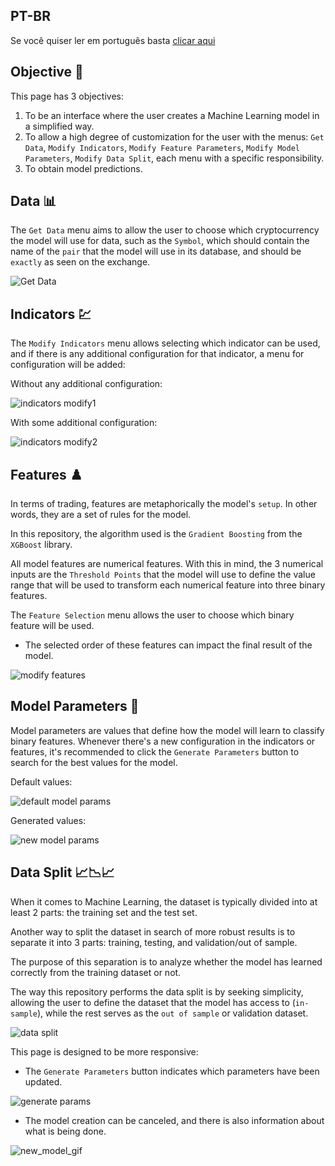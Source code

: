 ## PT-BR
Se você quiser ler em português basta [clicar aqui](https://github.com/m-marqx/Hoffman-IRB/blob/master/view/dashboard/pages/ml/Readme%20-%20BR.md)

## Objective 🎯

This page has 3 objectives:

1. To be an interface where the user creates a Machine Learning model in a simplified way.
2. To allow a high degree of customization for the user with the menus: `Get Data`, `Modify Indicators`, `Modify Feature Parameters`, `Modify Model Parameters`, `Modify Data Split`, each menu with a specific responsibility.
3. To obtain model predictions.

## Data 📊

The `Get Data` menu aims to allow the user to choose which cryptocurrency the model will use for data, such as the `Symbol`, which should contain the name of the `pair` that the model will use in its database, and should be `exactly` as seen on the exchange.  

![Get Data](https://github.com/m-marqx/Hoffman-IRB/assets/124513922/fc564c8b-138a-4420-8a5b-812ef31b6b94)

## Indicators 💹

The `Modify Indicators` menu allows selecting which indicator can be used, and if there is any additional configuration for that indicator, a menu for configuration will be added:

Without any additional configuration:

![indicators modify1](https://github.com/m-marqx/Hoffman-IRB/assets/124513922/e8376dc4-a9b0-4358-9dde-d0f4b77b524d)

With some additional configuration:

![indicators modify2](https://github.com/m-marqx/Hoffman-IRB/assets/124513922/33c02443-c988-4d9b-b2f5-15123a7338b9)

## Features ♟️

In terms of trading, features are metaphorically the model's `setup`. In other words, they are a set of rules for the model.

In this repository, the algorithm used is the `Gradient Boosting` from the `XGBoost` library.

All model features are numerical features. With this in mind, the 3 numerical inputs are the `Threshold Points` that the model will use to define the value range that will be used to transform each numerical feature into three binary features.

The `Feature Selection` menu allows the user to choose which binary feature will be used.

- The selected order of these features can impact the final result of the model.

![modify features](https://github.com/m-marqx/Hoffman-IRB/assets/124513922/aea22d80-79a1-4938-a10f-5f6fa27b7eba)
## Model Parameters 🤖

Model parameters are values that define how the model will learn to classify binary features. Whenever there's a new configuration in the indicators or features, it's recommended to click the `Generate Parameters` button to search for the best values for the model.

Default values:

![default model params](https://github.com/m-marqx/Hoffman-IRB/assets/124513922/1f1da426-47e4-4f5e-b5d0-bf2145fdcb20)

Generated values:

![new model params](https://github.com/m-marqx/Hoffman-IRB/assets/124513922/b535c200-589c-4cb9-8502-c15d9a6b2e7a)

## Data Split 📈📉📈

When it comes to Machine Learning, the dataset is typically divided into at least 2 parts: the training set and the test set.

Another way to split the dataset in search of more robust results is to separate it into 3 parts: training, testing, and validation/out of sample.

The purpose of this separation is to analyze whether the model has learned correctly from the training dataset or not.

The way this repository performs the data split is by seeking simplicity, allowing the user to define the dataset that the model has access to (`in-sample`), while the rest serves as the `out of sample` or validation dataset.

![data split](https://github.com/m-marqx/Hoffman-IRB/assets/124513922/13677731-67aa-430f-93c6-777390c0a8e3)

This page is designed to be more responsive:

* The `Generate Parameters` button indicates which parameters have been updated.

![generate params](https://github.com/m-marqx/Hoffman-IRB/assets/124513922/5091da1a-5ceb-421c-aa82-18dea015d4e4)

* The model creation can be canceled, and there is also information about what is being done.

![new_model_gif](https://github.com/m-marqx/Hoffman-IRB/assets/124513922/7bf4ca68-9687-4bfb-bd0f-36c48cff4f69)